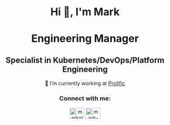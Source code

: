 <h1 align="center">Hi 👋, I'm Mark</h1>
<h1 align="center">Engineering Manager</h1>
<h2 align="center">Specialist in Kubernetes/DevOps/Platform Engineering</h3>

<p align="center">🔭 I’m currently working at <a href="https://prolific.com">Prolific</a></p>

<h3 align="center">Connect with me:</h3>
<p align="center">
<a href="https://twitter.com/markgingerninja" target="blank"><img align="center" src="https://raw.githubusercontent.com/rahuldkjain/github-profile-readme-generator/master/src/images/icons/Social/twitter.svg" alt="markgingerninja" height="30" width="40" /></a>
<a href="https://linkedin.com/in/mark-l-0a8917116" target="blank"><img align="center" src="https://raw.githubusercontent.com/rahuldkjain/github-profile-readme-generator/master/src/images/icons/Social/linked-in-alt.svg" alt="mark-l-0a8917116" height="30" width="40" /></a>
</p>
